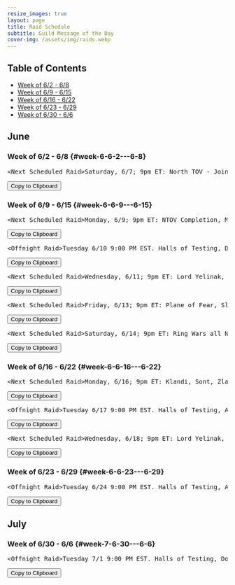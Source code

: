 ```yaml
---
resize_images: true
layout: page
title: Raid Schedule
subtitle: Guild Message of the Day
cover-img: /assets/img/raids.webp
---
```


## Table of Contents

- [Week of 6/2 - 6/8](#week-6-6-2---6-8)
- [Week of 6/9 - 6/15](#week-6-6-9---6-15)
- [Week of 6/16 - 6/22](#week-6-6-16---6-22)
- [Week of 6/23 - 6/29](#week-6-6-23---6-29)
- [Week of 6/30 - 6/6](#week-7-6-30---6-6)


## June


### Week of 6/2 - 6/8 {#week-6-6-2---6-8}

<div class="copy-text-container"><pre class="copy-text-content" id="copy-box-rk1l95xvh">&lt;Next Scheduled Raid&gt;Saturday, 6/7; 9pm ET: North TOV - Join us at formerglory.lol</pre><button class="copy-button" onclick="copyText('copy-box-rk1l95xvh')">Copy to Clipboard</button></div>


### Week of 6/9 - 6/15 {#week-6-6-9---6-15}

<div class="copy-text-container"><pre class="copy-text-content" id="copy-box-pxoxe3who">&lt;Next Scheduled Raid&gt;Monday, 6/9; 9pm ET: NTOV Completion, More TBD - Join us at formerglory.lol</pre><button class="copy-button" onclick="copyText('copy-box-pxoxe3who')">Copy to Clipboard</button></div>

<div class="copy-text-container"><pre class="copy-text-content" id="copy-box-l2ix57c0j">&lt;Offnight Raid&gt;Tuesday 6/10 9:00 PM EST. Halls of Testing, Dozekar and Minis. - Join us at formerglory.lol</pre><button class="copy-button" onclick="copyText('copy-box-l2ix57c0j')">Copy to Clipboard</button></div>

<div class="copy-text-container"><pre class="copy-text-content" id="copy-box-cnq71kil4">&lt;Next Scheduled Raid&gt;Wednesday, 6/11; 9pm ET: Lord Yelinak, King Tormax, Vindi, Statue, AOW - Join us at formerglory.lol</pre><button class="copy-button" onclick="copyText('copy-box-cnq71kil4')">Copy to Clipboard</button></div>

<div class="copy-text-container"><pre class="copy-text-content" id="copy-box-741vocyh7">&lt;Next Scheduled Raid&gt;Friday, 6/13; 9pm ET: Plane of Fear, Sleeper's Tomb - Join us at formerglory.lol</pre><button class="copy-button" onclick="copyText('copy-box-741vocyh7')">Copy to Clipboard</button></div>

<div class="copy-text-container"><pre class="copy-text-content" id="copy-box-7bebvzu1g">&lt;Next Scheduled Raid&gt;Saturday, 6/14; 9pm ET: Ring Wars all Night - Join us at formerglory.lol</pre><button class="copy-button" onclick="copyText('copy-box-7bebvzu1g')">Copy to Clipboard</button></div>


### Week of 6/16 - 6/22 {#week-6-6-16---6-22}

<div class="copy-text-container"><pre class="copy-text-content" id="copy-box-9a6247ga4">&lt;Next Scheduled Raid&gt;Monday, 6/16; 9pm ET: Klandi, Sont, Zlandi, HoT, LTK, - Join us at formerglory.lol</pre><button class="copy-button" onclick="copyText('copy-box-9a6247ga4')">Copy to Clipboard</button></div>

<div class="copy-text-container"><pre class="copy-text-content" id="copy-box-3owgjtqar">&lt;Offnight Raid&gt;Tuesday 6/17 9:00 PM EST. Halls of Testing, Armor Farm and Minis. - Join us at formerglory.lol</pre><button class="copy-button" onclick="copyText('copy-box-3owgjtqar')">Copy to Clipboard</button></div>

<div class="copy-text-container"><pre class="copy-text-content" id="copy-box-z9eyguiqn">&lt;Next Scheduled Raid&gt;Wednesday, 6/18; 9pm ET: Lord Yelinak, King Tormax, Vindi, Statue, AOW - Join us at formerglory.lol</pre><button class="copy-button" onclick="copyText('copy-box-z9eyguiqn')">Copy to Clipboard</button></div>


### Week of 6/23 - 6/29 {#week-6-6-23---6-29}

<div class="copy-text-container"><pre class="copy-text-content" id="copy-box-6vr3pk2yo">&lt;Offnight Raid&gt;Tuesday 6/24 9:00 PM EST. Halls of Testing, Armor Farm and Minis. - Join us at formerglory.lol</pre><button class="copy-button" onclick="copyText('copy-box-6vr3pk2yo')">Copy to Clipboard</button></div>


## July


### Week of 6/30 - 6/6 {#week-7-6-30---6-6}

<div class="copy-text-container"><pre class="copy-text-content" id="copy-box-72hizfveo">&lt;Offnight Raid&gt;Tuesday 7/1 9:00 PM EST. Halls of Testing, Dozekar and Minis. - Join us at formerglory.lol</pre><button class="copy-button" onclick="copyText('copy-box-72hizfveo')">Copy to Clipboard</button></div>


